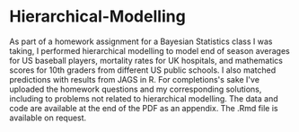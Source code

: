 # Hierarchical-Modelling

As part of a homework assignment for a Bayesian Statistics class I was taking, I performed hierarchical modelling to model end of season averages for US baseball players, mortality rates for UK hospitals, and mathematics scores for 10th graders from different US public schools. I also matched predictions with results from JAGS in R. For completions's sake I've uploaded the homework questions and my corresponding solutions, including to problems not related to hierarchical modelling. The data and code are available at the end of the PDF as an appendix. The .Rmd file is available on request.
